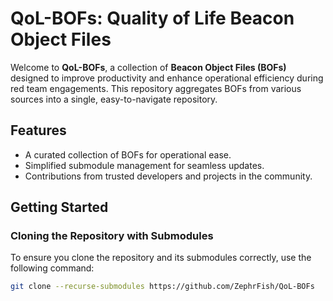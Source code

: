 # QoL-BOFs: Quality of Life Beacon Object Files

Welcome to **QoL-BOFs**, a collection of **Beacon Object Files (BOFs)** designed to improve productivity and enhance operational efficiency during red team engagements. This repository aggregates BOFs from various sources into a single, easy-to-navigate repository.

## Features

- A curated collection of BOFs for operational ease.
- Simplified submodule management for seamless updates.
- Contributions from trusted developers and projects in the community.

## Getting Started

### Cloning the Repository with Submodules

To ensure you clone the repository and its submodules correctly, use the following command:

```bash
git clone --recurse-submodules https://github.com/ZephrFish/QoL-BOFs
```